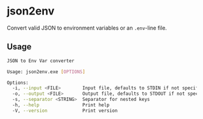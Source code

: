 # json2env

Convert valid JSON to environment variables or an `.env`-line file.

## Usage

```sh
JSON to Env Var converter

Usage: json2env.exe [OPTIONS]

Options:
  -i, --input <FILE>        Input file, defaults to STDIN if not specified
  -o, --output <FILE>       Output file, defaults to STDOUT if not specified
  -s, --separator <STRING>  Separator for nested keys
  -h, --help                Print help
  -V, --version             Print version
```

